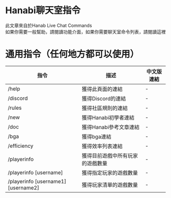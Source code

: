 # Hanabi聊天室指令
此文章來自於Hanab Live Chat Commands<br>
如果你需要一般幫助，請閱讀功能介面，如果你需要聊天室命令列表，請閱讀這裡

# 通用指令（任何地方都可以使用）
|指令|描述|中文版連結|
|---------|--------------------|-----|
|/help|獲得此頁面的連結|-|
|/discord|獲得Discord的連結|-|
|/rules|獲得社區規則的連結|-|
|/new|獲得Hanabi初學者連結|-|
|/doc|獲得Hanabi參考文章連結|-|
|/bga|獲得bga連結|-|
|/efficiency|獲得效率列表連結|-|
|/playerinfo|獲得目前遊戲中所有玩家的遊戲數量|-|
|/playerinfo [username]|獲得指定玩家的遊戲數量|-|
|/playerinfo [username1] [username2]|獲得玩家清單的遊戲數量|-|
